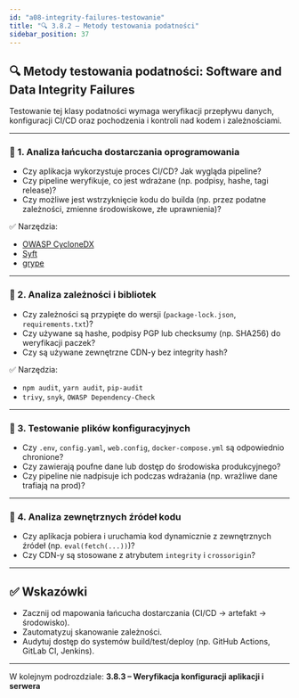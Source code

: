 ```yaml
---
id: "a08-integrity-failures-testowanie"
title: "🔍 3.8.2 – Metody testowania podatności"
sidebar_position: 37
---
```


## 🔍 Metody testowania podatności: Software and Data Integrity Failures

Testowanie tej klasy podatności wymaga weryfikacji przepływu danych, konfiguracji CI/CD oraz pochodzenia i kontroli nad kodem i zależnościami.

---

### 🔸 1. Analiza łańcucha dostarczania oprogramowania

- Czy aplikacja wykorzystuje proces CI/CD? Jak wygląda pipeline?
- Czy pipeline weryfikuje, co jest wdrażane (np. podpisy, hashe, tagi release)?
- Czy możliwe jest wstrzyknięcie kodu do builda (np. przez podatne zależności, zmienne środowiskowe, złe uprawnienia)?

✅ Narzędzia:
- [OWASP CycloneDX](https://cyclonedx.org/)
- [Syft](https://github.com/anchore/syft)
- [grype](https://github.com/anchore/grype)

---

### 🔸 2. Analiza zależności i bibliotek

- Czy zależności są przypięte do wersji (`package-lock.json`, `requirements.txt`)?
- Czy używane są hashe, podpisy PGP lub checksumy (np. SHA256) do weryfikacji paczek?
- Czy są używane zewnętrzne CDN-y bez integrity hash?

✅ Narzędzia:
- `npm audit`, `yarn audit`, `pip-audit`
- `trivy`, `snyk`, `OWASP Dependency-Check`

---

### 🔸 3. Testowanie plików konfiguracyjnych

- Czy `.env`, `config.yaml`, `web.config`, `docker-compose.yml` są odpowiednio chronione?
- Czy zawierają poufne dane lub dostęp do środowiska produkcyjnego?
- Czy pipeline nie nadpisuje ich podczas wdrażania (np. wrażliwe dane trafiają na prod)?

---

### 🔸 4. Analiza zewnętrznych źródeł kodu

- Czy aplikacja pobiera i uruchamia kod dynamicznie z zewnętrznych źródeł (np. `eval(fetch(...))`)?
- Czy CDN-y są stosowane z atrybutem `integrity` i `crossorigin`?

---

## ✅ Wskazówki

- Zacznij od mapowania łańcucha dostarczania (CI/CD → artefakt → środowisko).
- Zautomatyzuj skanowanie zależności.
- Audytuj dostęp do systemów build/test/deploy (np. GitHub Actions, GitLab CI, Jenkins).

---

W kolejnym podrozdziale: **3.8.3 – Weryfikacja konfiguracji aplikacji i serwera**

